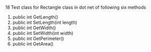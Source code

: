 18 Test class for Rectangle class in dot net of following six methods
1. public int GetLength()
2. public int SetLength(int length)
3. public int GetWidth()
4. public int SetWidth(int width)
5. public int GetPerimeter()
6. public int GetArea()
